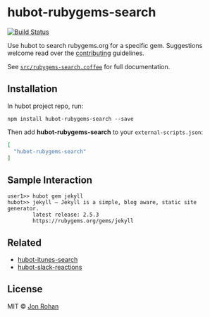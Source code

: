 # hubot-rubygems-search

[![Build Status](https://travis-ci.org/jonrohan/hubot-rubygems-search.svg)](https://travis-ci.org/jonrohan/hubot-rubygems-search)

Use hubot to search rubygems.org for a specific gem. Suggestions welcome read over the [contributing](/CONTRIBUTING.md) guidelines.

See [`src/rubygems-search.coffee`](src/rubygems-search.coffee) for full documentation.

## Installation

In hubot project repo, run:

`npm install hubot-rubygems-search --save`

Then add **hubot-rubygems-search** to your `external-scripts.json`:

```json
[
  "hubot-rubygems-search"
]
```

## Sample Interaction

```
user1>> hubot gem jekyll
hubot>> jekyll — Jekyll is a simple, blog aware, static site generator.
        latest release: 2.5.3
        https://rubygems.org/gems/jekyll
```

## Related

* [hubot-itunes-search](https://github.com/jonrohan/hubot-itunes-search)
* [hubot-slack-reactions](https://github.com/jonrohan/hubot-slack-reactions)

## License

MIT &copy; [Jon Rohan](http://jonrohan.codes)
